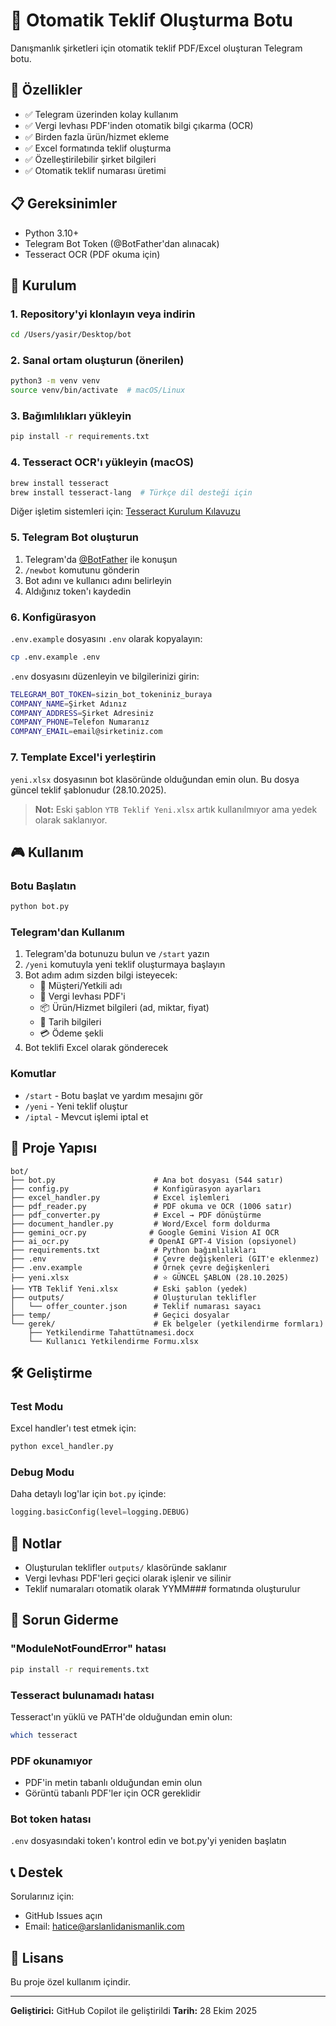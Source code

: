 # 🤖 Otomatik Teklif Oluşturma Botu

Danışmanlık şirketleri için otomatik teklif PDF/Excel oluşturan Telegram botu.

## 🎯 Özellikler

- ✅ Telegram üzerinden kolay kullanım
- ✅ Vergi levhası PDF'inden otomatik bilgi çıkarma (OCR)
- ✅ Birden fazla ürün/hizmet ekleme
- ✅ Excel formatında teklif oluşturma
- ✅ Özelleştirilebilir şirket bilgileri
- ✅ Otomatik teklif numarası üretimi

## 📋 Gereksinimler

- Python 3.10+
- Telegram Bot Token (@BotFather'dan alınacak)
- Tesseract OCR (PDF okuma için)

## 🚀 Kurulum

### 1. Repository'yi klonlayın veya indirin

```bash
cd /Users/yasir/Desktop/bot
```

### 2. Sanal ortam oluşturun (önerilen)

```bash
python3 -m venv venv
source venv/bin/activate  # macOS/Linux
```

### 3. Bağımlılıkları yükleyin

```bash
pip install -r requirements.txt
```

### 4. Tesseract OCR'ı yükleyin (macOS)

```bash
brew install tesseract
brew install tesseract-lang  # Türkçe dil desteği için
```

Diğer işletim sistemleri için: [Tesseract Kurulum Kılavuzu](https://tesseract-ocr.github.io/tessdoc/Installation.html)

### 5. Telegram Bot oluşturun

1. Telegram'da [@BotFather](https://t.me/botfather) ile konuşun
2. `/newbot` komutunu gönderin
3. Bot adını ve kullanıcı adını belirleyin
4. Aldığınız token'ı kaydedin

### 6. Konfigürasyon

`.env.example` dosyasını `.env` olarak kopyalayın:

```bash
cp .env.example .env
```

`.env` dosyasını düzenleyin ve bilgilerinizi girin:

```bash
TELEGRAM_BOT_TOKEN=sizin_bot_tokeniniz_buraya
COMPANY_NAME=Şirket Adınız
COMPANY_ADDRESS=Şirket Adresiniz
COMPANY_PHONE=Telefon Numaranız
COMPANY_EMAIL=email@sirketiniz.com
```

### 7. Template Excel'i yerleştirin

`yeni.xlsx` dosyasının bot klasöründe olduğundan emin olun. Bu dosya güncel teklif şablonudur (28.10.2025).

> **Not:** Eski şablon `YTB Teklif Yeni.xlsx` artık kullanılmıyor ama yedek olarak saklanıyor.

## 🎮 Kullanım

### Botu Başlatın

```bash
python bot.py
```

### Telegram'dan Kullanım

1. Telegram'da botunuzu bulun ve `/start` yazın
2. `/yeni` komutuyla yeni teklif oluşturmaya başlayın
3. Bot adım adım sizden bilgi isteyecek:
   - 👤 Müşteri/Yetkili adı
   - 📄 Vergi levhası PDF'i
   - 📦 Ürün/Hizmet bilgileri (ad, miktar, fiyat)
   - 📅 Tarih bilgileri
   - 💳 Ödeme şekli
4. Bot teklifi Excel olarak gönderecek

### Komutlar

- `/start` - Botu başlat ve yardım mesajını gör
- `/yeni` - Yeni teklif oluştur
- `/iptal` - Mevcut işlemi iptal et

## 📁 Proje Yapısı

```
bot/
├── bot.py                      # Ana bot dosyası (544 satır)
├── config.py                   # Konfigürasyon ayarları
├── excel_handler.py            # Excel işlemleri
├── pdf_reader.py               # PDF okuma ve OCR (1006 satır)
├── pdf_converter.py            # Excel → PDF dönüştürme
├── document_handler.py         # Word/Excel form doldurma
├── gemini_ocr.py              # Google Gemini Vision AI OCR
├── ai_ocr.py                  # OpenAI GPT-4 Vision (opsiyonel)
├── requirements.txt            # Python bağımlılıkları
├── .env                        # Çevre değişkenleri (GIT'e eklenmez)
├── .env.example                # Örnek çevre değişkenleri
├── yeni.xlsx                   # ⭐ GÜNCEL ŞABLON (28.10.2025)
├── YTB Teklif Yeni.xlsx        # Eski şablon (yedek)
├── outputs/                    # Oluşturulan teklifler
│   └── offer_counter.json      # Teklif numarası sayacı
├── temp/                       # Geçici dosyalar
└── gerek/                      # Ek belgeler (yetkilendirme formları)
    ├── Yetkilendirme Tahattütnamesi.docx
    └── Kullanıcı Yetkilendirme Formu.xlsx
```

## 🛠️ Geliştirme

### Test Modu

Excel handler'ı test etmek için:

```bash
python excel_handler.py
```

### Debug Modu

Daha detaylı log'lar için `bot.py` içinde:

```python
logging.basicConfig(level=logging.DEBUG)
```

## 📝 Notlar

- Oluşturulan teklifler `outputs/` klasöründe saklanır
- Vergi levhası PDF'leri geçici olarak işlenir ve silinir
- Teklif numaraları otomatik olarak YYMM### formatında oluşturulur

## 🐛 Sorun Giderme

### "ModuleNotFoundError" hatası
```bash
pip install -r requirements.txt
```

### Tesseract bulunamadı hatası
Tesseract'ın yüklü ve PATH'de olduğundan emin olun:
```bash
which tesseract
```

### PDF okunamıyor
- PDF'in metin tabanlı olduğundan emin olun
- Görüntü tabanlı PDF'ler için OCR gereklidir

### Bot token hatası
`.env` dosyasındaki token'ı kontrol edin ve bot.py'yi yeniden başlatın

## 📞 Destek

Sorularınız için:
- GitHub Issues açın
- Email: hatice@arslanlidanismanlik.com

## 📄 Lisans

Bu proje özel kullanım içindir.

---

**Geliştirici:** GitHub Copilot ile geliştirildi
**Tarih:** 28 Ekim 2025
